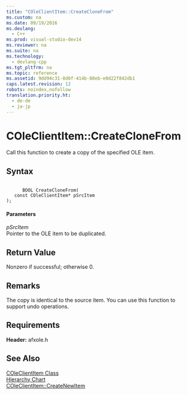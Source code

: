 ```yaml
---
title: "COleClientItem::CreateCloneFrom"
ms.custom: na
ms.date: 09/19/2016
ms.devlang: 
  - C++
ms.prod: visual-studio-dev14
ms.reviewer: na
ms.suite: na
ms.technology: 
  - devlang-cpp
ms.tgt_pltfrm: na
ms.topic: reference
ms.assetid: 9dd94c31-8d6f-414b-88eb-e0d22f842db1
caps.latest.revision: 12
robots: noindex,nofollow
translation.priority.ht: 
  - de-de
  - ja-jp
---
```

# COleClientItem::CreateCloneFrom
Call this function to create a copy of the specified OLE item.  
  
## Syntax  
  
```  
  
      BOOL CreateCloneFrom(  
   const COleClientItem* pSrcItem   
);  
```  
  
#### Parameters  
 *pSrcItem*  
 Pointer to the OLE item to be duplicated.  
  
## Return Value  
 Nonzero if successful; otherwise 0.  
  
## Remarks  
 The copy is identical to the source item. You can use this function to support undo operations.  
  
## Requirements  
 **Header:** afxole.h  
  
## See Also  
 [COleClientItem Class](../vs140/COleClientItem-Class.md)   
 [Hierarchy Chart](../vs140/Hierarchy-Chart.md)   
 [COleClientItem::CreateNewItem](../vs140/COleClientItem--CreateNewItem.md)
